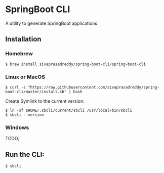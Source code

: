 # SpringBoot CLI
A utility to generate SpringBoot applications.

## Installation

### Homebrew

```shell
$ brew install sivaprasadreddy/spring-boot-cli/spring-boot-cli
```

### Linux or MacOS

`$ curl -s "https://raw.githubusercontent.com/sivaprasadreddy/spring-boot-cli/master/install.sh" | bash`

Create Symlink to the current version:

```
$ ln -sf $HOME/.sbcli/current/sbcli /usr/local/bin/sbcli
$ sbcli --version
```

### Windows

TODO;

## Run the CLI:

`$ sbcli`